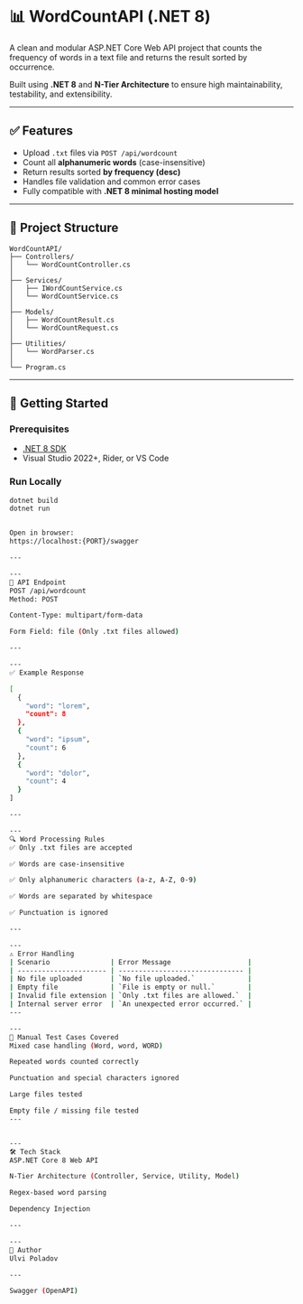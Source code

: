 # 📊 WordCountAPI (.NET 8)

A clean and modular ASP.NET Core Web API project that counts the frequency of words in a text file and returns the result sorted by occurrence.

Built using **.NET 8** and **N-Tier Architecture** to ensure high maintainability, testability, and extensibility.

---

## ✅ Features

- Upload `.txt` files via `POST /api/wordcount`
- Count all **alphanumeric words** (case-insensitive)
- Return results sorted **by frequency (desc)**
- Handles file validation and common error cases
- Fully compatible with **.NET 8 minimal hosting model**

---

## 🧱 Project Structure

```
WordCountAPI/
├── Controllers/
│   └── WordCountController.cs
│
├── Services/
│   ├── IWordCountService.cs
│   └── WordCountService.cs
│
├── Models/
│   ├── WordCountResult.cs
│   └── WordCountRequest.cs
│
├── Utilities/
│   └── WordParser.cs
│
└── Program.cs
```


---

## 🚀 Getting Started

### Prerequisites
- [.NET 8 SDK](https://dotnet.microsoft.com/download/dotnet/8.0)
- Visual Studio 2022+, Rider, or VS Code

### Run Locally

```bash
dotnet build
dotnet run


Open in browser:
https://localhost:{PORT}/swagger

---

---
📮 API Endpoint
POST /api/wordcount
Method: POST

Content-Type: multipart/form-data

Form Field: file (Only .txt files allowed)

---

---
✅ Example Response

[
  {
    "word": "lorem",
    "count": 8
  },
  {
    "word": "ipsum",
    "count": 6
  },
  {
    "word": "dolor",
    "count": 4
  }
]

---

---
🔍 Word Processing Rules
✅ Only .txt files are accepted

✅ Words are case-insensitive

✅ Only alphanumeric characters (a-z, A-Z, 0-9)

✅ Words are separated by whitespace

✅ Punctuation is ignored

---

---
⚠️ Error Handling
| Scenario               | Error Message                   |
| ---------------------- | ------------------------------- |
| No file uploaded       | `No file uploaded.`             |
| Empty file             | `File is empty or null.`        |
| Invalid file extension | `Only .txt files are allowed.`  |
| Internal server error  | `An unexpected error occurred.` |
---

---
🧪 Manual Test Cases Covered
Mixed case handling (Word, word, WORD)

Repeated words counted correctly

Punctuation and special characters ignored

Large files tested

Empty file / missing file tested
---


---
🛠️ Tech Stack
ASP.NET Core 8 Web API

N-Tier Architecture (Controller, Service, Utility, Model)

Regex-based word parsing

Dependency Injection

---

---
👤 Author
Ulvi Poladov

---

Swagger (OpenAPI)
